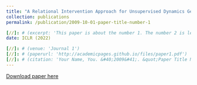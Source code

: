 ```yaml
---
title: "A Relational Intervention Approach for Unsupervised Dynamics Generalization in Model-Based Reinforcement Learning"
collection: publications
permalink: /publication/2009-10-01-paper-title-number-1

[//]: # (excerpt: 'This paper is about the number 1. The number 2 is left for future work.')
date: ICLR (2022)

[//]: # (venue: 'Journal 1')
[//]: # (paperurl: 'http://academicpages.github.io/files/paper1.pdf')
[//]: # (citation: 'Your Name, You. &#40;2009&#41;. &quot;Paper Title Number 1.&quot; <i>Journal 1</i>. 1&#40;1&#41;.')
---
```


[//]: # (This paper is about the number 1. The number 2 is left for future work.)

[Download paper here](https://arxiv.org/abs/2206.04551)

[//]: # (Recommended citation: Your Name, You. &#40;2009&#41;. "Paper Title Number 1." <i>Journal 1</i>. 1&#40;1&#41;.)